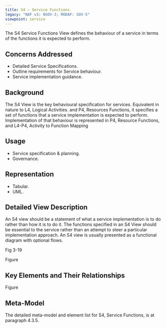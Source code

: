 ```yaml
---
title: S4 – Service Functions
legacy: "NAF v3: NSOV-3; MODAF: SOV-5"
viewpoint: service
---
```


The S4 Service Functions View defines the behaviour of a service in terms of the
functions it is expected to perform.

## Concerns Addressed

* Detailed Service Specifications.
* Outline requirements for Service behaviour.
* Service implementation guidance.

## Background

The S4 View is the key behavioural specification for services. Equivalent in nature to
L4, Logical Activities. and P4, Resources Functions, it specifies a set of functions that
a service implementation is expected to perform. Implementation of that behaviour is
represented in P4, Resource Functions, and L4-P4, Activity to Function Mapping

## Usage

* Service specification & planning.
* Governance.

## Representation

* Tabular.
* UML.

## Detailed View Description

An S4 view should be a statement of what a service implementation is to do rather
than how it is to do it. The functions specified in an S4 View should be essential to
the service rather than an attempt to steer a particular implementation approach. An
S4 view is usually presented as a functional diagram with optional flows.

Fig 3-19

Figure


## Key Elements and Their Relationships

Figure

## Meta-Model

The detailed meta-model and element list for S4, Service Functions, is at paragraph
4.3.5.
